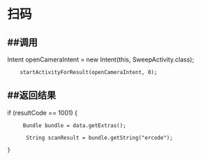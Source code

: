 扫码
=====
>
##调用
------
 Intent openCameraIntent = new Intent(this, SweepActivity.class);
>
        startActivityForResult(openCameraIntent, 0);
>
##返回结果
------
if (resultCode == 1001) {
>
         Bundle bundle = data.getExtras();
>
          String scanResult = bundle.getString("ercode");
>
    }
